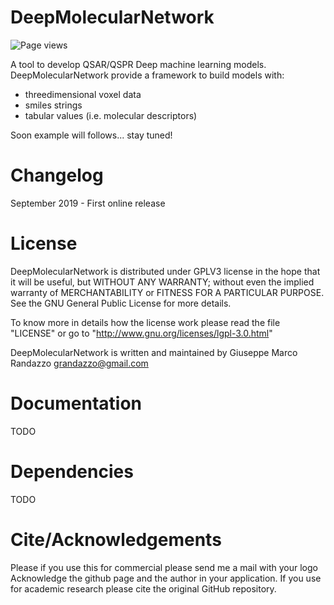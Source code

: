 # DeepMolecularNetwork

![Page views](https://visitor-badge.glitch.me/badge?page_id=gmrandazzo.DeepMolecularNetwork)

A tool to develop QSAR/QSPR Deep machine learning models.
DeepMolecularNetwork provide a framework to build models with:
  - threedimensional voxel data
  - smiles strings
  - tabular values (i.e. molecular descriptors)

Soon example will follows... stay tuned!


Changelog
=========

September 2019 - First online release


License
=======

DeepMolecularNetwork is distributed under GPLV3 license in the hope that it will be useful, but WITHOUT ANY WARRANTY; without even the implied warranty of MERCHANTABILITY or FITNESS FOR A PARTICULAR PURPOSE.  See the GNU General Public License for more details.


To know more in details how the license work please read the file "LICENSE" or
go to "http://www.gnu.org/licenses/lgpl-3.0.html"

DeepMolecularNetwork is written and maintained by Giuseppe Marco Randazzo <grandazzo@gmail.com>


Documentation
=============

TODO


Dependencies
============

TODO


Cite/Acknowledgements
=====================

Please if you use this for commercial please send me a mail with your logo
Acknowledge the github page and the author in your application.
If you use for academic research please cite the original GitHub repository.


